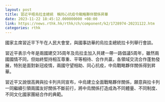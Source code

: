 ```yaml
---
layout: post
title: 習近平晤烏拉圭總統　稱同心抗疫令戰略夥伴關係昇華
date: 2023-11-22 18:45:12.000000000 +08:00
link: https://news.rthk.hk/rthk/ch/component/k2/1728974-20231122.htm
categories: rthk
---
```


國家主席習近平下午在人民大會堂，與國事訪華的烏拉圭總統拉卡列舉行會談。

習近平表示今年是兩國建交35周年及烏拉圭加入共建一帶一路倡議5周年，雖然兩國國情不同，但始終堅持相互尊重、平等相待、合作共贏，各領域交流合作蓬勃發展，特別是面對新冠疫情，兩國守望相助、同心抗疫，中烏戰略夥伴關係得到昇華。

習近平又說很高興與拉卡列共同宣布，中烏建立全面戰略夥伴關係，願意與拉卡列一同繼續引領兩國友好關係不斷前行，將中烏關係打造成為不同體量、不同制度、不同文化國家團結合作的典範。
